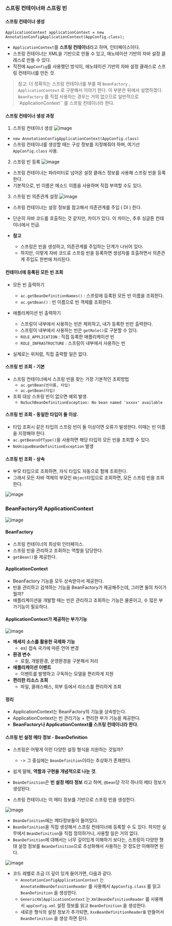 ### 스프링 컨테이너와 스프링 빈

#### 스프링 컨테이너 생성
`ApplicationContext applicationContext = new AnnotationConfigApplicationContext(AppConfig.class);`
* `ApplicationContext`를 **스프링 컨테이너**라고 하며, 인터페이스이다.
* 스프링 컨테이너는 XML을 기반으로 만들 수 있고, 애노테이션 기반의 자바 설정 클래스로 만들 수 있다.
* 직전에 `AppConfig`를 사용했던 방식이, 애노테이션 기반의 자바 설정 클래스로 스프링 컨테이너를 만든 것.

> 참고: 더 정확히는 스프링 컨테이너를 부를 때 `BeanFactory` , `ApplicationContext` 로 구분해서 이야기 한다. 이 부분은 뒤에서 설명하겠다. `BeanFactory` 를 직접 사용하는 경우는 거의 없으므로 일반적으로 `ApplicationContext`` 를 스프링 컨테이너라 한다.

#### 스프링 컨테이너 생성 과정
1. 스프링 컨테이너 생성
![image](https://github.com/jub3907/Today-I-Learn/assets/58246682/69f41c83-f54d-4fa3-9180-759930db679f)
* `new AnnotationConfigApplicationContext(AppConfig.class)`
* 스프링 컨테이너를 생성할 때는 구성 정보를 지정해줘야 하며, 여기선 `AppConfig.class` 사용.

2. 스프링 빈 등록
![image](https://github.com/jub3907/Today-I-Learn/assets/58246682/f429ddc4-b2df-4b9b-b699-74b13994b9d3)
* 스프링 컨테이너는 파라미터로 넘어온 설정 클래스 정보를 사용해 스프링 빈을 등록한다.
* 기본적으로, 빈 이름은 메소드 이름을 사용하며 직접 부여할 수도 있다.


3. 스프링 빈 의존관계 설정
![image](https://github.com/jub3907/Today-I-Learn/assets/58246682/c2f83a0f-093a-4b57-b14d-67c6a58adb2d)
* 스프링 컨테이너는 설정 정보를 참고해서 의존관계를 주입 ( DI ) 한다.
* 단순히 자바 코드를 호출하는 것 같지만, 차이가 있다. 이 차이는, 추후 싱글톤 컨테이너에서 언급.

* **참고**
  * 스프링은 빈을 생성하고, 의존관계를 주입하는 단계가 나뉘어 있다. 
  * 하지만, 이렇게 자바 코드로 스프링 빈을 등록하면 생성자를 호출하면서 의존관계 주입도 한번에 처리된다.

#### 컨테이너에 등록된 모든 빈 조회
* 모든 빈 출력하기
  * `ac.getBeanDefinitionNames()` : 스프링에 등록된 모든 빈 이름을 조회한다.
  * `ac.getBean()` : 빈 이름으로 빈 객체를 조회한다.

* 애플리케이션 빈 출력하기
  * 스프링이 내부에서 사용하는 빈은 제외하고, 내가 등록한 빈만 출력한다.
  * 스프링이 내부에서 사용하는 빈은 `getRole()`로 구분할 수 있다.
  * `ROLE_APPLICATION` : 직접 등록한 애플리케이션 빈
  * `ROLE_INFRASTRUCTURE` : 스프링이 내부에서 사용하는 빈

* 실제로는 위처럼, 직접 출력할 일은 없다.

#### 스프링 빈 조회 - 기본
* 스프링 컨테이너에서 스프링 빈을 찾는 가장 기본적인 조회방법
  * `ac.getBean(빈이름, 타입)`
  * `ac.getBean(타입)`
* 조회 대상 스프링 빈이 없으면 예외 발생.
  * `NoSuchBeanDefinitionException: No bean named 'xxxxx' available`

#### 스프링 빈 조회 - 동일한 타입이 둘 이상.
* 타입 조회시 같은 타입의 스프링 빈이 둘 이상이면 오류가 발생한다. 이때는 빈 이름을 지정해야 한다.
* `ac.getBeansOfType()`을 사용하면 해당 타입의 모든 빈을 조회할 수 있다.
* `NoUniqueBeanDefinitionException` 발생


#### 스프링 빈 조회 - 상속
* 부모 타입으로 조회하면, 자식 타입도 자동으로 함께 조회한다.
* 그래서 모든 자바 객체의 부모인 `Object`타입으로 조회하면, 모든 스프링 빈을 조회한다.

![image](https://github.com/jub3907/Today-I-Learn/assets/58246682/94e23862-5153-4399-8037-4f1ac3f7b14a)

### BeanFactory와 ApplicationContext

![image](https://github.com/jub3907/Today-I-Learn/assets/58246682/bd5086db-1e1c-41b4-b773-0d6c256f34ac)

#### BeanFactory
* 스프링 컨테이너의 최상위 인터페이스.
* 스프링 빈을 관리하고 조회하는 역할을 담당한다.
* `getBean()`을 제공한다.

#### ApplicationContext
* BeanFactory 기능을 모두 상속받아서 제공한다.
* 빈을 관리하고 검색하는 기능을 BeanFactory가 제공해주는데, 그러면 둘의 차이가 뭘까?
* 애플리케이션을 개발할 때는 빈은 관리하고 조회하는 기능은 물론이고, 수 많은 부가기능이 필요하다.

#### ApplicationContext가 제공하는 부가기능
![image](https://github.com/jub3907/Today-I-Learn/assets/58246682/540dcbd7-b661-4039-9709-5dc489f90eb1)

* **메세지 소스를 활용한 국제화 기능**
  * ex) 접속 국가에 따른 언어 변경
* **환경 변수**
  * 로컬, 개발환경, 운영환경을 구분해서 처리
* **애플리케이션 이벤트**
  * 이벤트를 발행하고 구독하는 모델을 편리하게 지원
* **편리한 리소스 조회**
  * 파일, 클래스패스, 외부 등에서 리소스를 편리하게 조회


#### 정리
* ApplicationContext는 BeanFactory의 기능을 상속받는다.
* ApplicationContext는 빈 관리기능 + 편리한 부가 기능을 제공한다.
* **BeanFactory나 ApplicationContext를 스프링 컨테이너라 한다.**

#### 스프링 빈 설정 메타 정보 - BeanDefinition
* 스프링은 어떻게 이런 다양한 설정 형식을 지원하는 것일까?
  * -> 그 중심에는 `BeanDefinition`이라는 추상화가 존재한다.
  
* 쉽게 말해, **역할과 구현을 개념적으로 나눈 것**.
* `BeanDefinition`은 **빈 설정 메타 정보** 라고 하며, `@bean`당 각각 하나의 메타 정보가 생성된다.
* 스프링 컨테이너는 이 메타 정보를 기반으로 스프링 빈을 생성한다.

![image](https://github.com/jub3907/Today-I-Learn/assets/58246682/a51d3e31-fb1d-48a8-9ba9-b98161f819c4)

* `BeanDefinition`에는 메타정보들이 들어있다.
* `BeanDefinition`을 직접 생성해서 스프링 컨테이너에 등록할 수 도 있다. 하지만 실무에서 `BeanDefinition`을 직접 정의하거나, 사용할 일은 거의 없다.
* `BeanDefinition`에 대해서는 너무 깊이있게 이해하기 보다는, 스프링이 다양한 형태 설정 정보를 `BeanDefinition`으로 추상화해서 사용하는 것 정도만 이해하면 된다.

![image](https://github.com/jub3907/Today-I-Learn/assets/58246682/887449b5-ee05-4830-8c00-4d5b43a3510f)
* 코드 레벨로 조금 더 깊이 있게 들어가면, 다음과 같다.
  * `AnnotationConfigApplicationContext` 는 `AnnotatedBeanDefinitionReader` 를 사용해서 `AppConfig.class` 를 읽고 `BeanDefinition` 을 생성한다.
  * `GenericXmlApplicationContext` 는 `XmlBeanDefinitionReader` 를 사용해서 `appConfig.xml` 설정 정보를 읽고 `BeanDefinition` 을 생성한다.
  * 새로운 형식의 설정 정보가 추가되면, `XxxBeanDefinitionReader를` 만들어서 `BeanDefinition` 을 생성 하면 된다.
